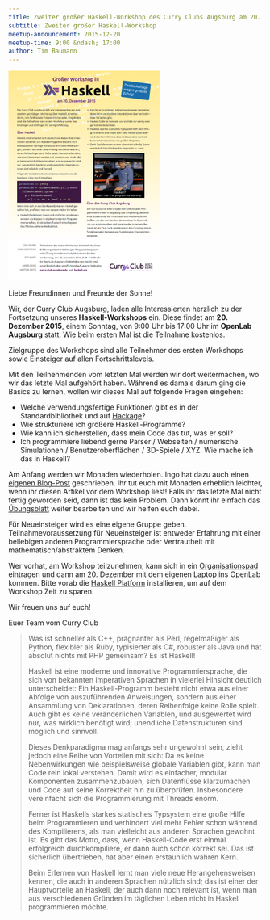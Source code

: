 ```yaml
---
title: Zweiter großer Haskell-Workshop des Curry Clubs Augsburg am 20. Dezember 2015
subtitle: Zweiter großer Haskell-Workshop
meetup-announcement: 2015-12-20
meetup-time: 9:00 &ndash; 17:00
author: Tim Baumann
---
```


<div class="right">
  <a href="files/haskellworkshop-plakat2.pdf">
    <img width="300" src="files/haskellworkshop-plakat2.png" />
  </a>
</div>

Liebe Freundinnen und Freunde der Sonne!

Wir, der Curry Club Augsburg, laden alle Interessierten herzlich zu der Fortsetzung unseres
**Haskell-Workshops** ein. Diese findet am **20. Dezember 2015**,
einem Sonntag, von 9:00 Uhr bis 17:00 Uhr im **OpenLab Augsburg** statt. Wie beim ersten Mal ist die Teilnahme kostenlos.

Zielgruppe des Workshops sind alle Teilnehmer des ersten Workshops sowie Einsteiger auf allen Fortschrittslevels.

Mit den Teilnehmenden vom letzten Mal werden wir dort weitermachen, wo wir das letzte Mal aufgehört haben.
Während es damals darum ging die Basics zu lernen, wollen wir dieses Mal auf folgende Fragen eingehen:

* Welche verwendungsfertige Funktionen gibt es in der Standardbibliothek und auf [Hackage][hackage]?
* Wie strukturiere ich größere Haskell-Programme?
* Wie kann ich sicherstellen, dass mein Code das tut, was er soll?
* Ich programmiere liebend gerne Parser / Webseiten / numerische Simulationen / Benutzeroberflächen / 3D-Spiele / XYZ. Wie mache ich das in Haskell?

Am Anfang werden wir Monaden wiederholen. Ingo hat dazu auch einen [eigenen Blog-Post][monad-tutorial] geschrieben. Ihr tut euch mit Monaden erheblich leichter, wenn ihr diesen Artikel vor dem Workshop liest!
Falls ihr das letzte Mal nicht fertig geworden seid, dann ist das kein Problem. Dann könnt ihr einfach das [Übungsblatt][uebung] weiter bearbeiten und wir helfen euch dabei.

Für Neueinsteiger wird es eine eigene Gruppe geben.
Teilnahmevoraussetzung für Neueinsteiger ist entweder Erfahrung mit einer beliebigen anderen
Programmiersprache oder Vertrautheit mit mathematisch/abstraktem Denken.

Wer vorhat, am Workshop teilzunehmen, kann sich in ein [Organisationspad][pad]
eintragen und dann am 20. Dezember mit dem eigenen Laptop ins OpenLab kommen.
Bitte vorab die [Haskell Platform][hs-platform] installieren, um auf dem
Workshop Zeit zu sparen.

Wir freuen uns auf euch!

Euer Team vom Curry Club

<!--more-->

> Was ist schneller als C++, prägnanter als Perl, regelmäßiger als Python,
> flexibler als Ruby, typisierter als C#, robuster als Java und hat
> absolut nichts mit PHP gemeinsam? Es ist Haskell!
> 
> Haskell ist eine moderne und innovative Programmiersprache, die sich von
> bekannten imperativen Sprachen in vielerlei Hinsicht deutlich
> unterscheidet: Ein Haskell-Programm besteht nicht etwa aus einer Abfolge
> von auszuführenden Anweisungen, sondern aus einer Ansammlung von
> Deklarationen, deren Reihenfolge keine Rolle spielt. Auch gibt es keine
> veränderlichen Variablen, und ausgewertet wird nur, was wirklich
> benötigt wird; unendliche Datenstrukturen sind möglich und sinnvoll.
> 
> Dieses Denkparadigma mag anfangs sehr ungewohnt sein, zieht jedoch eine
> Reihe von Vorteilen mit sich: Da es keine Nebenwirkungen wie
> beispielsweise globale Variablen gibt, kann man Code rein lokal
> verstehen. Damit wird es einfacher, modular Komponenten zusammenzubauen,
> sich Datenflüsse klarzumachen und Code auf seine Korrektheit hin zu
> überprüfen. Insbesondere vereinfacht sich die Programmierung mit Threads
> enorm.
> 
> Ferner ist Haskells starkes statisches Typsystem eine große Hilfe beim
> Programmieren und verhindert viel mehr Fehler schon während des
> Kompilierens, als man vielleicht aus anderen Sprachen gewohnt ist. Es
> gibt das Motto, dass, wenn Haskell-Code erst einmal erfolgreich
> durchkompiliere, er dann auch schon korrekt sei. Das ist sicherlich
> übertrieben, hat aber einen erstaunlich wahren Kern.
> 
> Beim Erlernen von Haskell lernt man viele neue Herangehensweisen kennen,
> die auch in anderen Sprachen nützlich sind; das ist einer der
> Hauptvorteile an Haskell, der auch dann noch relevant ist, wenn man aus
> verschiedenen Gründen im täglichen Leben nicht in Haskell programmieren
> möchte.


[pad]: https://ola.pads.ccc.de/haskell-workshop-2015b
[hs-platform]: https://www.haskell.org/platform/
[uebung]: https://github.com/curry-club-aux/haskell-workshop/raw/gh-pages/uebung.pdf
[monad-tutorial]: /posts/2015-10-27-monaden-in-haskell.html
[hackage]: http://hackage.haskell.org/